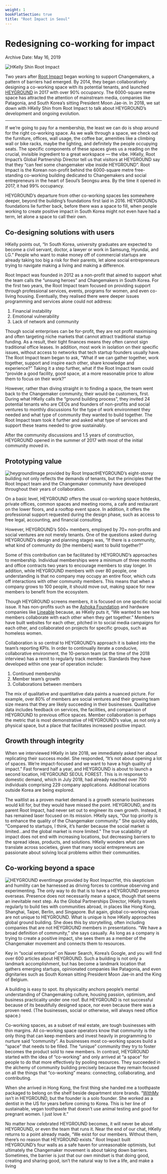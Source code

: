 ```yaml
---
weight: 1
bookFlatSection: true
title: "Root Impact in Seoul"
---
```



# Redesigning co-working for impact

Archive Date: May 16, 2019

![HKelly Shin Root Impact](https://i0.wp.com/b3p0.org/wp-content/uploads/2019/05/Web-HKelly-Root-Impact-9163.jpg?fit=900%252C600&quality=95&ssl=1)

Two years after [Root Impact](http://rootimpact.org/v2/intro.php) began working to support Changemakers, a pattern of barriers had emerged. By 2014, they began collaboratively designing a co-working space with its potential tenants, and launched [HEYGROUND](https://www.heyground.com/) in 2017 with over 90% occupancy. The 6000-square metre space has attracted the attention of mainstream media, companies like Patagonia, and South Korea’s sitting President Moon Jae-in. In 2018, we sat down with HKelly Shin from Root Impact to talk about HEYGROUND’s development and ongoing evolution.

---

If we’re going to pay for a membership, the least we can do is shop around for the right co-working space. As we walk through a space, we check out the furniture, offices, wall usage, the coffee bar, amenities like a climbing wall or bike racks, maybe the lighting, and definitely the people occupying seats. The specific components of these spaces gives us a reading on the crucial, invisible ingredient to a great workspace — the vibe. HKelly, Root Impact’s Global Partnership Director tell us that visitors at HEYGROUND say that they “can feel some changemaker vibe inside HEYGROUND”. Root Impact is the Korean non-profit behind the 6000-square metre free-standing co-working building dedicated to Changemakers and social entrepreneurs in the heart of Seoul’s Seongsu area. By the time it opened in 2017, it had 99% occupancy.

HEYGROUND’s departure from other co-working spaces lies somewhere deeper, beyond the building’s foundations first laid in 2016\. HEYGROUNDs foundations lie further back, before there was a space to fill, when people working to create positive impact in South Korea might not even have had a term, let alone a space to call their own.

## Co-designing solutions with users

HKelly points out, “In South Korea, university graduates are expected to become a civil servant, doctor, a lawyer or work in Samsung, Hyundai, and LG.” People who want to make money off of commercial startups are already taking too big a risk for their parents, let alone social entrepreneurs trying to navigate making a living and making a difference.

Root Impact was founded in 2012 as a non-profit that aimed to support what the team calls the “unsung heroes” and Changemakers in South Korea. For the first two years, the Root Impact team focused on providing support through professional services, events, programs for women, and even co-living housing. Eventually, they realised there were deeper issues programming and services alone could not address:

1. Financial instability
2. Emotional vulnerability
3. Lack of network and community

Though social enterprises can be for-profit, they are not profit maximising and often targeting niche markets that cannot attract traditional startup funding. As a result, their tight finances means they often cannot sign traditional office leases. In addition, most work in isolation on their specific issues, without access to networks that tech startup founders usually have. The Root Impact team began to ask, “What if we can gather together, work together, support and inspire each other, share knowledge and experience?” Taking it a step further, what if the Root Impact team could “provide a good facility, good space, at a more reasonable price to allow them to focus on their work?”

However, rather than diving straight in to finding a space, the team went back to the Changemaker community, their would-be customers, first. During what HKelly calls the “ground building process”, they invited 24 potential tenants who are CEOs and founders of non-profits and social ventures to monthly discussions for the type of work environment they needed and what type of community they wanted to build together. The Root Impact team took it further and asked what type of services and support these teams needed to grow sustainably.

After the community discussions and 1.5 years of construction, HEYGROUND opened in the summer of 2017 with most of the initial community moved in.

## Prototyping value

![heyground](quiver-image-url/1156F794BF4A79EC0BF7604DC14A763D.jpg)Image provided by Root ImpactHEYGROUND’s eight-storey building not only reflects the demands of tenants, but the principles that the Root Impact team and the Changemaker community have developed throughout their years of collaboration.

On a basic level, HEYGROUND offers the usual co-working space hotdesks, private offices, common spaces and meeting rooms, a cafe and restaurant on the lower floors, and a rooftop event space. In addition, it offers the professional support requested during the design phase, such as access to free legal, accounting, and financial consulting.

However, HEYGROUND’s 500+ members, employed by 70+ non-profits and social ventures are not merely tenants. One of the questions asked during HEYGROUND’s design and planning stages was, “If there is a community, what kind of community do [the members] want to build together?”

Some of this contribution can be facilitated by HEYGROUND’s approaches to membership. Individual memberships were a minimum of three months and office contracts two years to encourage members to stay longer. In addition, while HEYGROUND members with over 80 people, one understanding is that no company may occupy an entire floor, which cuts off interactions with other community members. This means that when a company grows to 100 people, it should move out, making space for new members to benefit from the ecosystem.

Though HEYGROUND screens members, it is focused on one specific social issue. It has non-profits such as the [Ashoka Foundation](https://www.ashoka.org/de-DE) and hardware companies like [Lineable](https://www.lineable.net/) because, as HKelly puts it, “We wanted to see how members collaborate with each other when they get together.” Members have built websites for each other, pitched in to social media campaigns for each other, and collaborated on projects for specific groups, such as homeless women.

Collaboration is so central to HEYGROUND’s approach it is baked into the team’s reporting KPIs. In order to continually iterate a conducive, collaborative environment, the 10-person team (at the time of the 2018 interview) has a remit to regularly track members. Standards they have developed within one year of operation include:

1. Continued membership
2. Member team’s growth
3. Collaborations between members

The mix of qualitative and quantitative data paints a nuanced picture. For example, over 80% of members are social ventures and their growing team size means that they are likely succeeding in their businesses. Qualitative data includes feedback on services, the facilities, and comparison of HEYGROUND to previous office spaces. Member collaboration is perhaps the metric that is most demonstrative of HEYGROUND’s value, as not only a physical space, but a place that facilitates increased positive impact.

## Growth through integrity

When we interviewed HKelly in late 2018, we immediately asked her about replicating their success model. She responded, “It’s not about opening a lot of spaces. We’re impact-focused and we want to have a high quality of impact.” Fast forward half a year, and HEYGROUND is about to launch a second location, HEYGROUND SEOUL FOREST. This is in response to domestic demand, which in July 2018, had already reached over 700 individuals comprising 229 company applications. Additional locations outside Korea are being explored.

The waitlist as a proven market demand is a growth scenario businesses would kill for, but they would have missed the point. HEYGROUND, and its parent Root Impact, had never set out to engineer its own growth. Instead, it has remained laser focused on its mission. HKelly says, “Our top priority is to enhance the quality of the Changemaker community.” She quickly adds, “Compared to startups, I think, it’s harder because the social market is limited…and the global market is more limited.” The true scalability of impact does not end with increasing locations, but decreasing barriers to the spread ideas, products, and solutions. HKelly wonders what can translate across societies, given that many social entrepreneurs are passionate about solving local problems within their communities.

## Co-working beyond a space

![HEYGROUND event](quiver-image-url/D8A0C654AE4DE41740337C5CC5728A0E.jpg)Image provided by Root ImpactYet, this skepticism and humility can be harnessed as driving forces to continue observing and experimenting. The only way to do that is to have a HEYGROUND presence overseas. Presence does not necessarily mean a space, though that seems an inevitable next step. As the Global Partnerships Director, HKelly travels regularly to build ties with communities abroad, in places like Hong Kong, Shanghai, Taipei, Berlin, and Singapore. But again, global co-working visas are not unique to HEYGROUND. What is unique is how HKelly approaches global ground building. She does this by storytelling, often including companies that are not HEYGROUND members in presentations. “We have a broad definition of community,” she says casually. As long as a company is trying to create a positive impact, she sees them as a member of the Changemaker movement and connects them to resources.

Key in “social enterprise” on Naver Search, Korea’s Google, and you will find over 600 articles about HEYGROUND. Such a building is not only a landmark accomplishment, but has become a landmark location that gathers emerging startups, opinionated companies like Patagonia, and even dignitaries such as South Korean sitting President Moon Jae-in and the King of Belgium.

A building is easy to spot. Its physicality anchors people’s mental understanding of Changemaking culture, housing passion, optimism, and business practicality under one roof. But HEYGROUND is not successful because of its beautifully designed space, nor even because there was a proven need. (The businesses, social or otherwise, will always need office space.)

Co-working spaces, as a subset of real estate, are tough businesses with thin margins. All co-working space operators know that community is the only thing that can keep members and invest heavily in programming to nurture said “community”. As businesses most co-working spaces build a “space” that needs to be filled. The “unique” community they try to foster becomes the product sold to new members. In contrast, HEYGROUND started with the idea of “co-working” and only arrived at “a space” for people to do that more effectively by pooling resources. They succeeded in the alchemy of community building precisely because they remain focused on all the things that “co-working” means: connecting, collaborating, and contributing.

When she arrived in Hong Kong, the first thing she handed me a toothpaste packaged to belong on the shelf beside department store brands. “[WithMy](http://withmy.co.kr/home_e) isn’t in HEYGROUND, but the founder is a solo founder. She worked as a dentist in the US for years before coming to Korea. This is her line of sustainable, vegan toothpaste that doesn’t use animal testing and good for pregnant women. I just love it.”

No matter how celebrated HEYGROUND becomes, it will never be about HEYGROUND, or even the team that runs it. Near the end of our chat, HKelly returns to a point already made, “We exist for our members. Without them, there’s no reason that HEYGROUND exists.” Root Impact built HEYGROUND’s four walls as a safe haven for unreasonable optimists, but ultimately the Changemaker movement is about taking down barriers. Sometimes, the barrier is just that our own mindset is that doing good, creating and sharing good, isn’t the natural way to live a life, and make a living